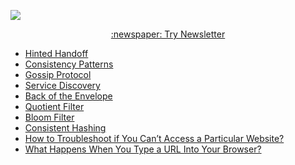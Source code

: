 <p>
  <a href="https://newsletter.systemdesign.one/"><img src="https://i.imgur.com/MCWslHL.png" /> </a>
</p>

<p align="center">
  <a href="https://newsletter.systemdesign.one/">
    :newspaper: Try Newsletter
  </a>
</p>

- [Hinted Handoff](https://systemdesign.one/hinted-handoff/)
- [Consistency Patterns](https://systemdesign.one/consistency-patterns/)
- [Gossip Protocol](https://systemdesign.one/gossip-protocol/)
- [Service Discovery](https://systemdesign.one/what-is-service-discovery/)
- [Back of the Envelope](https://systemdesign.one/back-of-the-envelope/)
- [Quotient Filter](https://systemdesign.one/quotient-filter-explained/)
- [Bloom Filter](https://systemdesign.one/bloom-filters-explained/)
- [Consistent Hashing](https://systemdesign.one/consistent-hashing-explained/)
- [How to Troubleshoot if You Can’t Access a Particular Website?](https://systemdesign.one/how-to-troubleshoot-if-you-cannot-access-a-website/)
- [What Happens When You Type a URL Into Your Browser?](https://systemdesign.one/what-happens-when-you-type-url-into-your-browser/)
